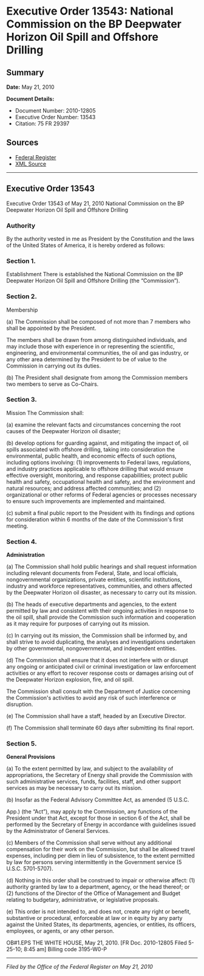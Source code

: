 # Executive Order 13543: National Commission on the BP Deepwater Horizon Oil Spill and Offshore Drilling

## Summary

**Date:** May 21, 2010

**Document Details:**
- Document Number: 2010-12805
- Executive Order Number: 13543
- Citation: 75 FR 29397

## Sources
- [Federal Register](https://www.federalregister.gov/documents/2010/05/26/2010-12805/national-commission-on-the-bp-deepwater-horizon-oil-spill-and-offshore-drilling)
- [XML Source](https://www.federalregister.gov/documents/full_text/xml/2010/05/26/2010-12805.xml)

---

## Executive Order 13543

Executive Order 13543 of May 21, 2010
National Commission on the BP Deepwater Horizon Oil Spill and Offshore Drilling
### Authority

By the authority vested in me as President by the Constitution and the laws of the United States of America, it is hereby ordered as follows:
### Section 1.

Establishment 
There is established the National Commission on the BP Deepwater Horizon Oil Spill and Offshore Drilling (the “Commission”).
### Section 2.

Membership 

(a) The Commission shall be composed of not more than 7 members who shall be appointed by the President.

The members shall be drawn from among distinguished individuals, and may include those with experience in or representing the scientific, engineering, and environmental communities, the oil and gas industry, or any other area determined by the President to be of value to the Commission in carrying out its duties.

(b) The President shall designate from among the Commission members two members to serve as Co-Chairs.
### Section 3.

Mission 
The Commission shall:

(a) examine the relevant facts and circumstances concerning the root causes of the Deepwater Horizon oil disaster;

(b) develop options for guarding against, and mitigating the impact of, oil spills associated with offshore drilling, taking into consideration the environmental, public health, and economic effects of such options, including options involving:
    (1) improvements to Federal laws, regulations, and industry practices applicable to offshore drilling that would ensure effective oversight, monitoring, and response capabilities; protect public health and safety, occupational health and safety, and the environment and natural resources; and address affected communities; and
    (2) organizational or other reforms of Federal agencies or processes necessary to ensure such improvements are implemented and maintained.

(c) submit a final public report to the President with its findings and options for consideration within 6 months of the date of the Commission's first meeting.
### Section 4.

**Administration**

(a) The Commission shall hold public hearings and shall request information including relevant documents from Federal, State, and local officials, nongovernmental organizations, private entities, scientific institutions, industry and workforce representatives, communities, and others affected by the Deepwater Horizon oil disaster, as necessary to carry out its mission.

(b) The heads of executive departments and agencies, to the extent permitted by law and consistent with their ongoing activities in response to the oil spill, shall provide the Commission such information and cooperation as it may require for purposes of carrying out its mission.

(c) In carrying out its mission, the Commission shall be informed by, and shall strive to avoid duplicating, the analyses and investigations undertaken by other governmental, nongovernmental, and independent entities.

(d) The Commission shall ensure that it does not interfere with or disrupt any ongoing or anticipated civil or criminal investigation or law enforcement 
activities or any effort to recover response costs or damages arising out of the Deepwater Horizon explosion, fire, and oil spill.

The Commission shall consult with the Department of Justice concerning the Commission's activities to avoid any risk of such interference or disruption.

(e) The Commission shall have a staff, headed by an Executive Director.

(f) The Commission shall terminate 60 days after submitting its final report.
### Section 5.

**General Provisions**

(a) To the extent permitted by law, and subject to the availability of appropriations, the Secretary of Energy shall provide the Commission with such administrative services, funds, facilities, staff, and other support services as may be necessary to carry out its mission.

(b) Insofar as the Federal Advisory Committee Act, as amended (5 U.S.C.

App.) (the “Act”), may apply to the Commission, any functions of the President under that Act, except for those in section 6 of the Act, shall be performed by the Secretary of Energy in accordance with guidelines issued by the Administrator of General Services.

(c) Members of the Commission shall serve without any additional compensation for their work on the Commission, but shall be allowed travel expenses, including per diem in lieu of subsistence, to the extent permitted by law for persons serving intermittently in the Government service (5 U.S.C. 5701-5707).

(d) Nothing in this order shall be construed to impair or otherwise affect:
    (1) authority granted by law to a department, agency, or the head thereof; or 
    (2) functions of the Director of the Office of Management and Budget relating to budgetary, administrative, or legislative proposals.

(e) This order is not intended to, and does not, create any right or benefit, substantive or procedural, enforceable at law or in equity by any party against the United States, its departments, agencies, or entities, its officers, employees, or agents, or any other person.

OB#1.EPS
THE WHITE HOUSE,
May 21, 2010.
[FR Doc. 2010-12805
Filed 5-25-10; 8:45 am]
Billing code 3195-W0-P

---

*Filed by the Office of the Federal Register on May 21, 2010*
